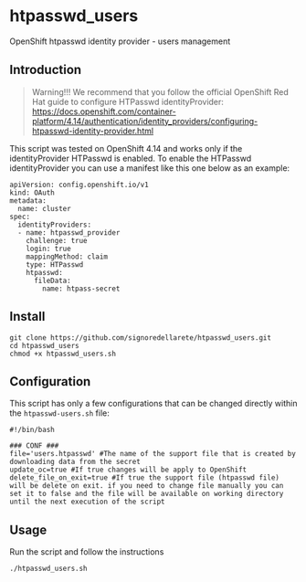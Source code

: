 # htpasswd_users
OpenShift htpasswd identity provider - users management

## Introduction
> Warning!!!
We recommend that you follow the official OpenShift Red Hat guide to configure HTPasswd identityProvider:
https://docs.openshift.com/container-platform/4.14/authentication/identity_providers/configuring-htpasswd-identity-provider.html

This script was tested on OpenShift 4.14 and works only if the identityProvider HTPasswd is enabled.
To enable the HTPasswd identityProvider you can use a manifest like this one below as an example:
```
apiVersion: config.openshift.io/v1
kind: OAuth
metadata:
  name: cluster
spec:
  identityProviders:
  - name: htpasswd_provider
    challenge: true
    login: true
    mappingMethod: claim
    type: HTPasswd
    htpasswd:
      fileData:
        name: htpass-secret
```

## Install
```
git clone https://github.com/signoredellarete/htpasswd_users.git
cd htpasswd_users
chmod +x htpasswd_users.sh
```

## Configuration
This script has only a few configurations that can be changed directly within the `htpasswd-users.sh` file:
```
#!/bin/bash

### CONF ###
file='users.htpasswd' #The name of the support file that is created by downloading data from the secret
update_oc=true #If true changes will be apply to OpenShift
delete_file_on_exit=true #If true the support file (htpasswd file) will be delete on exit. if you need to change file manually you can set it to false and the file will be available on working directory until the next execution of the script
```

## Usage
Run the script and follow the instructions
```
./htpasswd_users.sh
```
